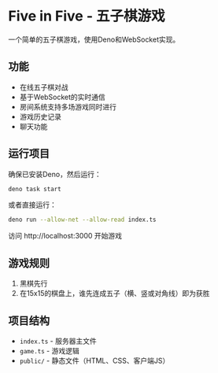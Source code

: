 # Five in Five - 五子棋游戏

一个简单的五子棋游戏，使用Deno和WebSocket实现。

## 功能

- 在线五子棋对战
- 基于WebSocket的实时通信
- 房间系统支持多场游戏同时进行
- 游戏历史记录
- 聊天功能

## 运行项目

确保已安装Deno，然后运行：

```bash
deno task start
```

或者直接运行：

```bash
deno run --allow-net --allow-read index.ts
```

访问 http://localhost:3000 开始游戏

## 游戏规则

1. 黑棋先行
2. 在15x15的棋盘上，谁先连成五子（横、竖或对角线）即为获胜

## 项目结构

- `index.ts` - 服务器主文件
- `game.ts` - 游戏逻辑
- `public/` - 静态文件（HTML、CSS、客户端JS）
